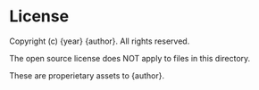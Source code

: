 # License

Copyright (c) {year} {author}. All rights reserved.

The open source license does NOT apply to files in this directory.

These are properietary assets to {author}.
